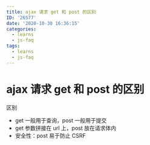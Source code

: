 ```yaml
---
title: ajax 请求 get 和 post 的区别
ID: '26577'
date: '2020-10-30 16:36:15'
categories:
  - learns
  - js-faq
tags:
  - learns
  - js-faq
---
```


# ajax 请求 get 和 post 的区别

区别

- get 一般用于查询，post 一般用于提交
- get 参数拼接在 url 上，post 放在请求体内
- 安全性：post 易于防止 CSRF
 
 
 
 
